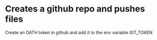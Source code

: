# Creates a github repo and pushes files

Create an OATH token in github and add it to the env variable GIT_TOKEN
